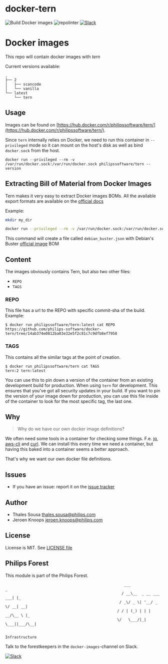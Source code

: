# docker-tern

![Build Docker images](https://github.com/philips-software/docker-tern/workflows/Build%20Docker%20images/badge.svg)
![repolinter](https://github.com/philips-software/docker-tern/workflows/repolinter/badge.svg)
[![Slack](https://philips-software-slackin.now.sh/badge.svg)](https://philips-software-slackin.now.sh)

# Docker images

This repo will contain docker images with _tern_

Current versions available:
```
.
├── 2
│   ├── scancode
│   └── vanilla
└── latest
    └── tern
```
## Usage

Images can be found on [https://hub.docker.com/r/philipssoftware/tern/](https://hub.docker.com/r/philipssoftware/tern/).

Since `tern` internally relies on Docker, we need to run this container in `--privileged` mode so it can mount on the host's disk as well as bind `docker.sock` from the host.

```
docker run --privileged --rm -v /var/run/docker.sock:/var/run/docker.sock philipssoftware/tern --version 
```

## Extracting Bill of Material from Docker Images

Tern makes it very easy to extract Docker images BOMs. All the available export formats are available on the [official docs](https://github.com/vmware/tern)

Example:

```bash
mkdir my_dir

docker run --privileged --rm -v /var/run/docker.sock:/var/run/docker.sock philipssoftware/tern report -f json -i debian:buster > debian_buster.json
```

This command will create a file called `debian_buster.json` with Debian's Buster [official image](https://hub.docker.com/layers/debian/library/debian) BOM

## Content

The images obviously contains Tern, but also two other files:
- `REPO`
- `TAGS`

### REPO

This file has a url to the REPO with specific commit-sha of the build.
Example: 

```
$ docker run philipssoftware/tern:latest cat REPO
https://github.com/philips-software/docker-tern/tree/14ab374e0812ba03e32e5f2c81c7c9dfb8ef7958
```

### TAGS

This contains all the similar tags at the point of creation. 

```
$ docker run philipssoftware/tern cat TAGS
tern:2 tern:latest
```

You can use this to pin down a version of the container from an existing development build for production. When using `tern` for development. This ensures that you've got all security updates in your build. If you want to pin the version of your image down for production, you can use this file inside of the container to look for the most specific tag, the last one.

## Why

> Why do we have our own docker image definitions?

We often need some tools in a container for checking some things. F.e. [jq](https://stedolan.github.io/jq/), [aws-cli](https://aws.amazon.com/cli/) and [curl](https://curl.haxx.se/).
We can install this every time we need a container, but having this baked into a container seems a better approach.

That's why we want our own docker file definitions.

## Issues

- If you have an issue: report it on the [issue tracker](https://github.com/philips-software/docker-tern/issues)

## Author

- Thales Sousa  <thales.sousa@philips.com>
- Jeroen Knoops <jeroen.knoops@philips.com>

## License

License is MIT. See [LICENSE file](LICENSE.md)

## Philips Forest

This module is part of the Philips Forest.

```
                                                     ___                   _
                                                    / __\__  _ __ ___  ___| |_
                                                   / _\/ _ \| '__/ _ \/ __| __|
                                                  / / | (_) | | |  __/\__ \ |_
                                                  \/   \___/|_|  \___||___/\__|  

                                                                 Infrastructure
```

Talk to the forestkeepers in the `docker-images`-channel on Slack.

[![Slack](https://philips-software-slackin.now.sh/badge.svg)](https://philips-software-slackin.now.sh)
